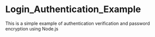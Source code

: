 # Login_Authentication_Example
 This is a simple example of authentication verification and password encryption using Node.js
